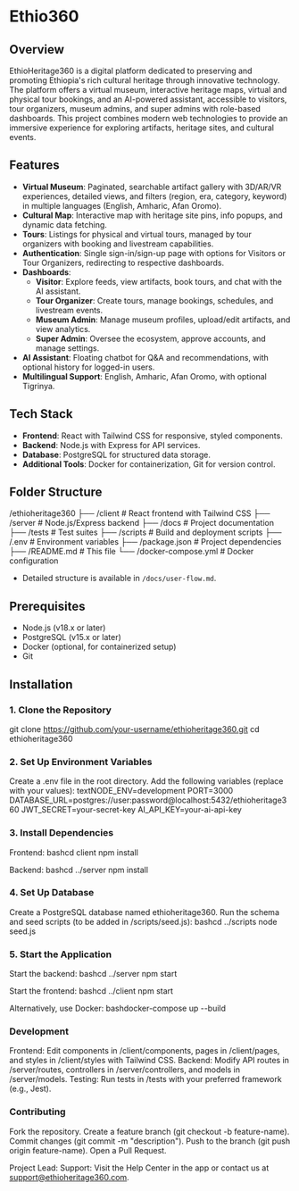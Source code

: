 # Ethio360

## Overview
EthioHeritage360 is a digital platform dedicated to preserving and promoting Ethiopia's rich cultural heritage through innovative technology. The platform offers a virtual museum, interactive heritage maps, virtual and physical tour bookings, and an AI-powered assistant, accessible to visitors, tour organizers, museum admins, and super admins with role-based dashboards. This project combines modern web technologies to provide an immersive experience for exploring artifacts, heritage sites, and cultural events.

## Features
- **Virtual Museum**: Paginated, searchable artifact gallery with 3D/AR/VR experiences, detailed views, and filters (region, era, category, keyword) in multiple languages (English, Amharic, Afan Oromo).
- **Cultural Map**: Interactive map with heritage site pins, info popups, and dynamic data fetching.
- **Tours**: Listings for physical and virtual tours, managed by tour organizers with booking and livestream capabilities.
- **Authentication**: Single sign-in/sign-up page with options for Visitors or Tour Organizers, redirecting to respective dashboards.
- **Dashboards**:
  - **Visitor**: Explore feeds, view artifacts, book tours, and chat with the AI assistant.
  - **Tour Organizer**: Create tours, manage bookings, schedules, and livestream events.
  - **Museum Admin**: Manage museum profiles, upload/edit artifacts, and view analytics.
  - **Super Admin**: Oversee the ecosystem, approve accounts, and manage settings.
- **AI Assistant**: Floating chatbot for Q&A and recommendations, with optional history for logged-in users.
- **Multilingual Support**: English, Amharic, Afan Oromo, with optional Tigrinya.

## Tech Stack
- **Frontend**: React with Tailwind CSS for responsive, styled components.
- **Backend**: Node.js with Express for API services.
- **Database**: PostgreSQL for structured data storage.
- **Additional Tools**: Docker for containerization, Git for version control.

## Folder Structure
/ethioheritage360
├── /client           # React frontend with Tailwind CSS
├── /server           # Node.js/Express backend
├── /docs             # Project documentation
├── /tests            # Test suites
├── /scripts          # Build and deployment scripts
├── /.env             # Environment variables
├── /package.json     # Project dependencies
├── /README.md        # This file
└── /docker-compose.yml # Docker configuration
- Detailed structure is available in `/docs/user-flow.md`.

## Prerequisites
- Node.js (v18.x or later)
- PostgreSQL (v15.x or later)
- Docker (optional, for containerized setup)
- Git

## Installation

### 1. Clone the Repository

git clone https://github.com/your-username/ethioheritage360.git
cd ethioheritage360
### 2. Set Up Environment Variables

Create a .env file in the root directory.
Add the following variables (replace with your values):
textNODE_ENV=development
PORT=3000
DATABASE_URL=postgres://user:password@localhost:5432/ethioheritage360
JWT_SECRET=your-secret-key
AI_API_KEY=your-ai-api-key


### 3. Install Dependencies

Frontend:
bashcd client
npm install

Backend:
bashcd ../server
npm install


### 4. Set Up Database

Create a PostgreSQL database named ethioheritage360.
Run the schema and seed scripts (to be added in /scripts/seed.js):
bashcd ../scripts
node seed.js


### 5. Start the Application

Start the backend:
bashcd ../server
npm start

Start the frontend:
bashcd ../client
npm start

Alternatively, use Docker:
bashdocker-compose up --build


### Development

Frontend: Edit components in /client/components, pages in /client/pages, and styles in /client/styles with Tailwind CSS.
Backend: Modify API routes in /server/routes, controllers in /server/controllers, and models in /server/models.
Testing: Run tests in /tests with your preferred framework (e.g., Jest).

### Contributing

Fork the repository.
Create a feature branch (git checkout -b feature-name).
Commit changes (git commit -m "description").
Push to the branch (git push origin feature-name).
Open a Pull Request.


Project Lead: 
Support: Visit the Help Center in the app or contact us at support@ethioheritage360.com.

